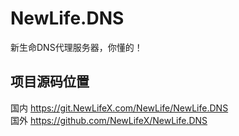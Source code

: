 # NewLife.DNS
新生命DNS代理服务器，你懂的！

## 项目源码位置
国内 https://git.NewLifeX.com/NewLife/NewLife.DNS  
国外 https://github.com/NewLifeX/NewLife.DNS  
